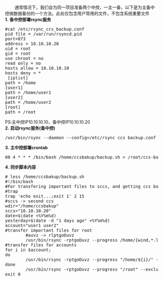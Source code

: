 <!--
author: vaster
date: 2015-09-11 00:48:22
title: 【脚本】中备中控同步机制
tags: Linux,工作总结
category: Linux,工作总结
status: publish
summary:         通常情况下，我们会为同一项目准备两个中控，一主一备，以下是为主备中控做数据备份的一个方法。此处仅包含用户常用的文件，不包含系统重要文件1. 备中控部署rsync服务#cat /etc/rsync_ccs_backup.confpid file = /var/run
-->

<h2><a name="_Toc410663294"></a></h2>
<div>        通常情况下，我们会为同一项目准备两个中控，一主一备，以下是为主备中控做数据备份的一个方法。此处仅包含用户常用的文件，不包含系统重要文件</div>
<div></div>
<div><b>1.</b> <b>备中控部署</b><b>rsync</b><b>服务</b></div>
<div>
<pre class="lang:vim decode:true">#cat /etc/rsync_ccs_backup.conf
pid file = /var/run/rsyncd.pid
port=873
address = 10.10.10.20
uid = root
gid = root
use chroot = no
read only = no
hosts allow = 10.10.10.10
hosts deny = *
 [iplist]
path = /home
[user1]
path = /home/user1
[user2]
path = /home/user2
[root]
path = /root</pre>
</div>
<div>PS:主中控IP10.10.10.10，备中控IP10.10.10.20</div>
<div></div>
<div><b>2.</b> <b>启动</b><b>rsync</b><b>服务(备中控)</b></div>
<div>
<pre class="lang:vim decode:true">/usr/bin/rsync --daemon --config=/etc/rsync_ccs_backup.conf --port=873</pre>
</div>
<div><b>3.</b> <b>主中控部署</b><b>crontab</b></div>
<div>
<pre class="lang:vim decode:true">00 4 * * * /bin/bash /home/ccsbakup/backup.sh &gt; /root/ccs-backup.log 2&gt;&amp;1</pre>
</div>
<div><b>4.</b> <b>同步脚本内容</b></div>
<div>
<pre class="lang:vim decode:true"># less /home/ccsbakup/backup.sh
#!/bin/bash
#For transfering important files to sccs, and getting ccs bakup files from sccs
#trap
trap 'echo exit...;exit 1' 2 15
#sccs -&gt; second ccs
wdir="/home/ccsbakup"
sccs="10.10.10.20"
date=$(date +%Y%m%d)
yesterday=$(date -d "1 days ago" +%Y%m%d)
account="user1 user2"
#transfer important files for root
        #auvz -&gt; rlptgoDuvz
        /usr/bin/rsync -rptgoDuvz --progress /home/{wind,*.lst} ${sccs}::iplist
#transfer files for accounts
for i in $account;
do
        /usr/bin/rsync -rptgoDuvz --progress "/home/${i}/" --exclude=".ssh/*"  ${sccs}::${i}
done
        /usr/bin/rsync -rptgoDuvz --progress "/root" --exclude=".ssh/*"  ${sccs}::root
exit 0</pre>
&nbsp;

</div>
<div></div>